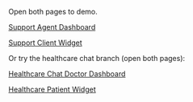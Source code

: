Open both pages to demo.

[Support Agent Dashboard](https://pubnubdevelopers.github.io/chat-component-app-live-support/support-agent-dashboard/)

[Support Client Widget](https://pubnubdevelopers.github.io/chat-component-app-live-support/support-client-widget/)

Or try the healthcare chat branch (open both pages):

[Healthcare Chat Doctor Dashboard](https://pubnubdevelopers.github.io/chat-component-app-live-support/healthcare-chat-doctor-dashboard/)

[Healthcare Patient Widget](https://pubnubdevelopers.github.io/chat-component-app-live-support/healthcare-patient-widget/)


